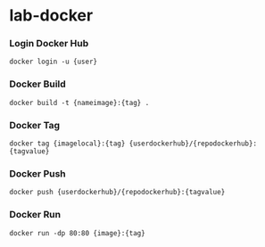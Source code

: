 # lab-docker

### Login Docker Hub
```
docker login -u {user}
```

### Docker Build
```
docker build -t {nameimage}:{tag} .
```

### Docker Tag
```
docker tag {imagelocal}:{tag} {userdockerhub}/{repodockerhub}:{tagvalue}
```

### Docker Push
```
docker push {userdockerhub}/{repodockerhub}:{tagvalue}
```

### Docker Run
```
docker run -dp 80:80 {image}:{tag}
```
